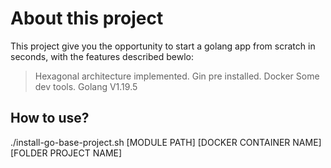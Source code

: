 # About this project

This project give you the opportunity to start a golang app from scratch in seconds, with the features described bewlo:

> Hexagonal architecture implemented.
> Gin pre installed.
> Docker
> Some dev tools.
> Golang V1.19.5

## How to use?

./install-go-base-project.sh [MODULE PATH] [DOCKER CONTAINER NAME] [FOLDER PROJECT NAME]
